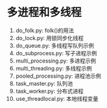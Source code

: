 # 多进程和多线程
1. do_folk.py: folk()的用法
2. do_lock.py: 用锁同步化线程
3. do_queue.py: 多线程写队列示例
4. do_subprocess.py: 写子进程示例
5. multi_processing.py: 多进程示例
6. multi_threading.py: 多线程示例
7. pooled_processing.py: 进程池示例
8. task_master.py: 队列池
9. task_worker.py: 分布式进程
10. use_threadlocal.py: 本地线程变量
